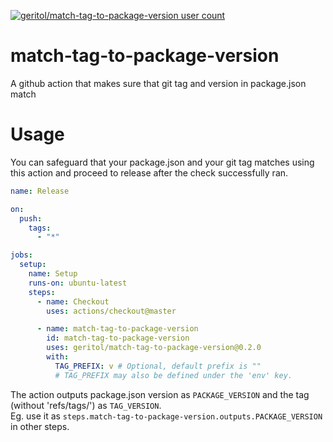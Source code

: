 [![geritol/match-tag-to-package-version user count](https://img.shields.io/endpoint?url=https%3A%2F%2Factions.geritol.tech%2Fapi%2Fgeritol%2Fmatch-tag-to-package-version%3Fformat%3Dshields.io&cacheSeconds=3600)](https://actions.geritol.tech/geritol/match-tag-to-package-version)

# match-tag-to-package-version

A github action that makes sure that git tag and version in package.json match

# Usage

You can safeguard that your package.json and your git tag matches using this action and proceed to release after the check successfully ran.

```yaml
name: Release

on:
  push:
    tags:
      - "*"

jobs:
  setup:
    name: Setup
    runs-on: ubuntu-latest
    steps:
      - name: Checkout
        uses: actions/checkout@master

      - name: match-tag-to-package-version
        id: match-tag-to-package-version
        uses: geritol/match-tag-to-package-version@0.2.0
        with:
          TAG_PREFIX: v # Optional, default prefix is ""
          # TAG_PREFIX may also be defined under the 'env' key.
```

The action outputs package.json version as `PACKAGE_VERSION` and the tag (without 'refs/tags/') as `TAG_VERSION`.  
Eg. use it as `steps.match-tag-to-package-version.outputs.PACKAGE_VERSION` in other steps.
